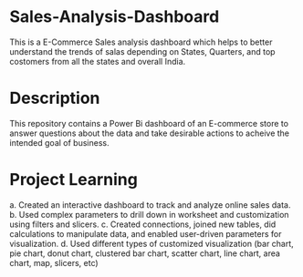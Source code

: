 # Sales-Analysis-Dashboard
This is a E-Commerce Sales analysis dashboard which helps to better understand the trends of salas depending on States, Quarters, and top costomers from all the states and overall India.
# Description
This repository contains a Power Bi dashboard of an E-commerce store to answer questions about the data and take desirable actions to acheive the intended goal of business.
# Project Learning
a. Created an interactive dashboard to track and analyze online sales data.
b. Used complex parameters to drill down in worksheet and customization using filters and slicers.
c. Created connections, joined new tables, did calculations to manipulate data, and enabled user-driven parameters for visualization.
d. Used different types of customized visualization (bar chart, pie chart, donut chart, clustered bar chart, scatter chart, line chart, area chart, map, slicers, etc)
